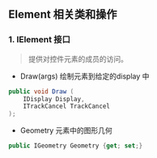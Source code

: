 ## Element 相关类和操作
### 1. IElement 接口
> 提供对控件元素的成员的访问。

- Draw(args)
绘制元素到给定的display 中
```cs
public void Draw (
    IDisplay Display,
    ITrackCancel TrackCancel
);
```
- Geometry
元素中的图形几何
```cs
public IGeometry Geometry {get; set;}
```

